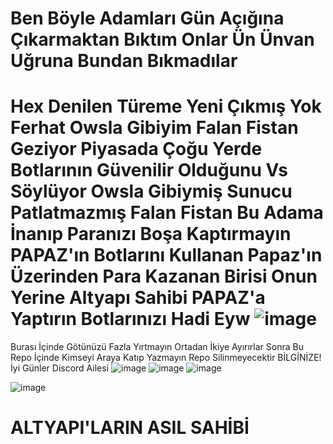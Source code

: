 # Ben Böyle Adamları Gün Açığına Çıkarmaktan Bıktım Onlar Ün Ünvan Uğruna Bundan Bıkmadılar
# Hex Denilen Türeme Yeni Çıkmış Yok Ferhat Owsla Gibiyim Falan Fistan Geziyor Piyasada Çoğu Yerde Botlarının Güvenilir Olduğunu Vs Söylüyor Owsla Gibiymiş Sunucu Patlatmazmış Falan Fistan Bu Adama İnanıp Paranızı Boşa Kaptırmayın PAPAZ'ın Botlarını Kullanan Papaz'ın Üzerinden Para Kazanan Birisi Onun Yerine Altyapı Sahibi PAPAZ'a Yaptırın Botlarınızı Hadi Eyw ![image](https://github.com/ravgar/Hex-Owsla-Ablam/assets/97904458/2672f03c-cadc-48cc-9b55-8241b01e47e7)
Burası İçinde Götünüzü Fazla Yırtmayın Ortadan İkiye Ayırırlar Sonra Bu Repo İçinde Kimseyi Araya Katıp Yazmayın Repo Silinmeyecektir BİLGİNİZE! İyi Günler Discord Ailesi
![image](https://github.com/ravgar/Hex-Owsla-Ablam/assets/97904458/53c02f5a-f74b-4762-95e7-c8dcebe80e21)
![image](https://github.com/ravgar/Hex-Owsla-Ablam/assets/97904458/b06ca55c-536b-494f-af47-34c1edd085bf)
![image](https://github.com/ravgar/Hex-Owsla-Ablam/assets/97904458/fc15042c-6507-4dd2-b2d6-4f52dd0a494b)

![image](https://github.com/ravgar/Hex-Owsla-Ablam/assets/97904458/63bce6c9-7abf-46c7-90f5-dc1eee6f3bdf)
# ALTYAPI'LARIN ASIL SAHİBİ
